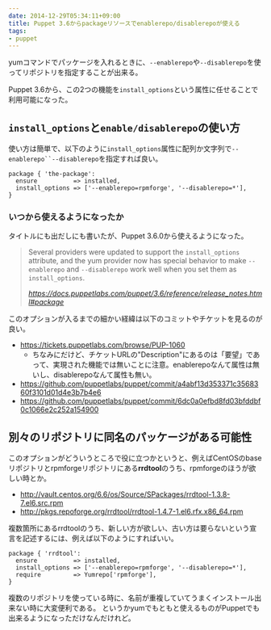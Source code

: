 ```yaml
---
date: 2014-12-29T05:34:11+09:00
title: Puppet 3.6からpackageリソースでenablerepo/disablerepoが使える
tags: 
- puppet
---
```

yumコマンドでパッケージを入れるときに、`--enablerepo`や`--disablerepo`を使ってリポジトリを指定することが出来る。

Puppet 3.6から、この2つの機能を`install_options`という属性に任せることで利用可能になった。

## `install_options`と`enable/disablerepo`の使い方

使い方は簡単で、以下のように`install_options`属性に配列か文字列で`--enablerepo``--disablerepo`を指定すれば良い。

```puppet
package { 'the-package':
  ensure          => installed,
  install_options => ['--enablerepo=rpmforge', '--disablerepo=*'],
}
```

### いつから使えるようになったか

タイトルにも出だしにも書いたが、Puppet 3.6.0から使えるようになった。

> Several providers were updated to support the `install_options` attribute, and the yum provider now has special behavior to make `--enablerepo` and `--disablerepo` work well when you set them as `install_options`.
> 
> *https://docs.puppetlabs.com/puppet/3.6/reference/release_notes.html#package*

このオプションが入るまでの細かい経緯は以下のコミットやチケットを見るのが良い。

- https://tickets.puppetlabs.com/browse/PUP-1060
  - ちなみにだけど、チケットURLの"Description"にあるのは「要望」であって、実現された機能では無いことに注意。enablerepoなんて属性は無いし、disablerepoなんて属性も無い。
- https://github.com/puppetlabs/puppet/commit/a4abf13d353371c3568360f3101d01d4e3b7b4e6
- https://github.com/puppetlabs/puppet/commit/6dc0a0efbd8fd03bfddbf0c1066e2c252a154900

## 別々のリポジトリに同名のパッケージがある可能性

このオプションがどういうところで役に立つかというと、例えばCentOSのbaseリポジトリとrpmforgeリポジトリにある**rrdtool**のうち、rpmforgeのほうが欲しい時とか。

- http://vault.centos.org/6.6/os/Source/SPackages/rrdtool-1.3.8-7.el6.src.rpm
- http://pkgs.repoforge.org/rrdtool/rrdtool-1.4.7-1.el6.rfx.x86_64.rpm

複数箇所にあるrrdtoolのうち、新しい方が欲しい、古い方は要らないという宣言を記述するには、例えば以下のようにすればいい。

```puppet
package { 'rrdtool':
  ensure          => installed,
  install_options => ['--enablerepo=rpmforge', '--disablerepo=*'],
  require         => Yumrepo['rpmforge'],
}
```

複数のリポジトリを使っている時に、名前が重複していてうまくインストール出来ない時に大変便利である。
というかyumでもともと使えるものがPuppetでも出来るようになっただけなんだけれど。
